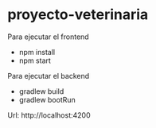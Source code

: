 # proyecto-veterinaria

Para ejecutar el frontend 
* npm install
* npm start

Para ejecutar el backend
* gradlew build
* gradlew bootRun


Url: http://localhost:4200

